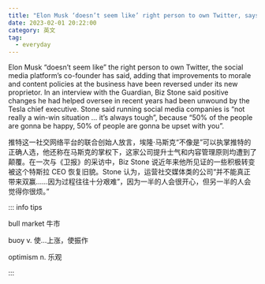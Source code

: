 ```yaml
---
title: "Elon Musk ‘doesn’t seem like’ right person to own Twitter, says co-founder"
date: 2023-02-01 20:22:00
category: 英文
tag:
  - everyday
---
```


Elon Musk “doesn’t seem like” the right person to own Twitter, the social media platform’s co-founder has said, adding that improvements to morale and content policies at the business have been reversed under its new proprietor. In an interview with the Guardian, Biz Stone said positive changes he had helped oversee in recent years had been unwound by the Tesla chief executive. Stone said running social media companies is “not really a win-win situation … it’s always tough”, because “50% of the people are gonna be happy, 50% of people are gonna be upset with you”.

推特这一社交网络平台的联合创始人放言，埃隆·马斯克“不像是”可以执掌推特的正确人选，他还称在马斯克的掌权下，这家公司提升士气和内容管理原则均遭到了颠覆。在一次与《卫报》的采访中，Biz Stone 说近年来他所见证的一些积极转变被这个特斯拉 CEO 恢复旧貌。Stone 认为，运营社交媒体类的公司“并不能真正带来双赢……因为过程往往十分艰难”，因为一半的人会很开心，但另一半的人会觉得你很烦。”

::: info tips

bull market 牛市

buoy v. 使…上涨，使振作

optimism n. 乐观

:::
